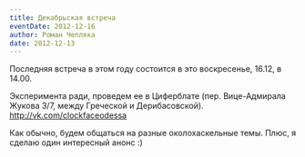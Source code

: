 ```yaml
---
title: Декабрьская встреча
eventDate: 2012-12-16
author: Роман Чепляка
date: 2012-12-13
---
```


Последняя встреча в этом году состоится в это воскресенье, 16.12, в
14.00.

Эксперимента ради, проведем ее в Циферблате (пер. Вице-Адмирала Жукова
3/7, между Греческой и Дерибасовской).
http://vk.com/clockfaceodessa

Как обычно, будем общаться на разные околохаскельные темы.
Плюс, я сделаю один интересный анонс :)
